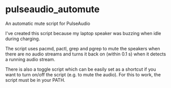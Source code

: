 # pulseaudio_automute
An automatic mute script for PulseAudio

I've created this script because my laptop speaker was buzzing when idle during charging.

The script uses pacmd, pactl, grep and pgrep to mute the speakers when there are no audio streams and turns it back on (within 0.1 s) when it detects a running audio stream.

There is also a toggle script which can be easily set as a shortcut if you want to turn on/off the script (e.g. to mute the audio). For this to work, the script must be in your PATH.
